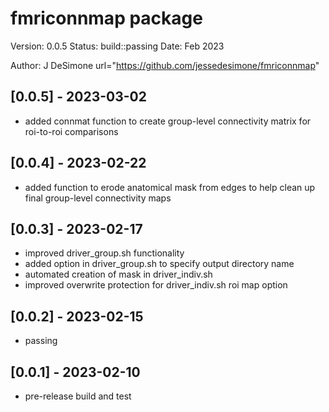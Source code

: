 
fmriconnmap package
==========
Version: 0.0.5
Status: build::passing
Date: Feb 2023

Author: J DeSimone
url="https://github.com/jessedesimone/fmriconnmap"

## [0.0.5] - 2023-03-02
- added connmat function to create group-level connectivity matrix for roi-to-roi comparisons

## [0.0.4] - 2023-02-22
- added function to erode anatomical mask from edges to help clean up final group-level connectivity maps

## [0.0.3] - 2023-02-17
- improved driver_group.sh functionality
- added option in driver_group.sh to specify output directory name
- automated creation of mask in driver_indiv.sh
- improved overwrite protection for driver_indiv.sh roi map option

## [0.0.2] - 2023-02-15
- passing

## [0.0.1] - 2023-02-10
- pre-release build and test

